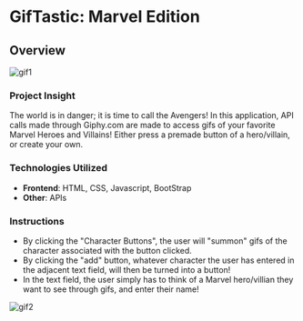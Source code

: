# GifTastic: Marvel Edition

## Overview

![gif1](https://media.giphy.com/media/FTSF0BjxZIFEs/giphy.gif)

### Project Insight

The world is in danger; it is time to call the Avengers! In this application, API calls made through Giphy.com are made to access gifs of your favorite Marvel Heroes and Villains! Either press a premade button of a hero/villain, or create your own.  

### Technologies Utilized

* **Frontend**: HTML, CSS, Javascript, BootStrap
* **Other**: APIs

### Instructions

* By clicking the "Character Buttons", the user will "summon" gifs of the character associated with the button clicked.
* By clicking the "add" button, whatever character the user has entered in the adjacent text field, will then be turned into a button!
* In the text field, the user simply has to think of a Marvel hero/villian they want to see through gifs, and enter their name! 

![gif2](https://media.giphy.com/media/3o6ZtcLKytmWgdDOFO/giphy.gif)
